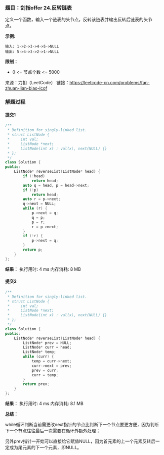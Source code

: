 ### 题目：剑指offer 24.反转链表
定义一个函数，输入一个链表的头节点，反转该链表并输出反转后链表的头节点。 

**示例:**
```
输入: 1->2->3->4->5->NULL
输出: 5->4->3->2->1->NULL
```

**限制：**
- 0 <= 节点个数 <= 5000

来源：力扣（LeetCode）
链接：https://leetcode-cn.com/problems/fan-zhuan-lian-biao-lcof

### 解题过程
#### 提交1
```C++
/**
 * Definition for singly-linked list.
 * struct ListNode {
 *     int val;
 *     ListNode *next;
 *     ListNode(int x) : val(x), next(NULL) {}
 * };
 */
class Solution {
public:
    ListNode* reverseList(ListNode* head) {
        if (!head)
            return head;
        auto q = head, p = head->next;
        if (!p)
            return head;
        auto r = p->next;
        q->next = NULL;
        while (r) {
            p->next = q;
            q = p;
            p = r;
            r = p->next;
        }
        if (!r) {
            p->next = q;
        }
        return p;
    }
};
```
**结果：** 执行用时: 4 ms      内存消耗: 8 MB

#### 提交2
```C++
/**
 * Definition for singly-linked list.
 * struct ListNode {
 *     int val;
 *     ListNode *next;
 *     ListNode(int x) : val(x), next(NULL) {}
 * };
 */
class Solution {
public:
    ListNode* reverseList(ListNode* head) {
        ListNode* prev = NULL;
        ListNode* curr = head;
        ListNode* temp;
        while (curr) {
            temp = curr->next;
            curr->next = prev;
            prev = curr;
            curr = temp;
        }
        return prev;
    }
};
```
**结果：** 执行用时: 4 ms      内存消耗: 8.1 MB

**总结：**

while循环判断当前需更改next指针的节点比判断下一个节点要更方便，因为判断下一个节点往往最后一次需要在循环外额外处理；

另外prev指针一开始可以直接给它赋值NULL，因为首元素的上一个元素反转后一定成为尾元素的下一个元素，即NULL。

